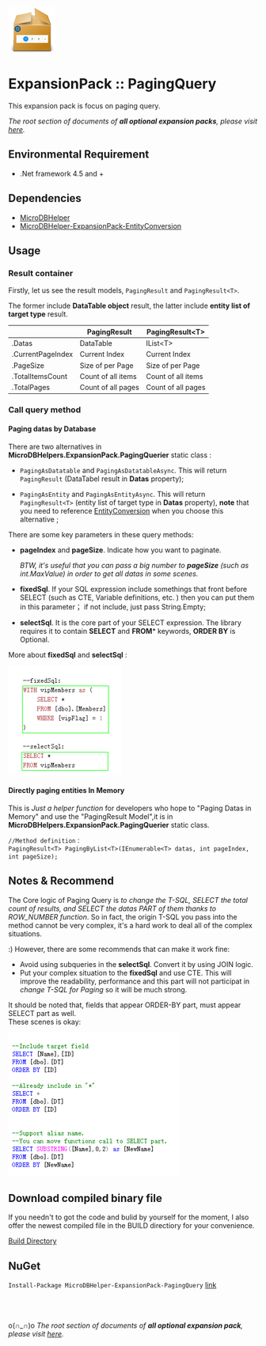 ![icon](https://github.com/DoraemonYu/MicroDBHelper-ExpansionPack/blob/gh-pages/icons/PagingQuery.png?raw=true)  
# ExpansionPack :: PagingQuery 
 
This expansion pack is focus on paging query.  

*The root section of documents of **all optional expansion packs**, please visit [here](/MicroDBHelper-ExpansionPack/).*


## Environmental Requirement
* .Net framework 4.5 and +


## Dependencies 
* [MicroDBHelper](/MicroDBHelper/)
* [MicroDBHelper-ExpansionPack-EntityConversion](/MicroDBHelper-ExpansionPack/EntityConversion)



## Usage

### Result container 
Firstly, let us see the result models,  `PagingResult` and `PagingResult<T>`.  

The former include **DataTable object** result, the latter include **entity list of target type** result.  

|   | PagingResult | PagingResult&lt;T&gt; |
| ------| ------ | ------ |
| .Datas | DataTable | IList&lt;T&gt; |
| .CurrentPageIndex | Current Index | Current Index |
| .PageSize | Size of per Page | Size of per Page |
| .TotalItemsCount | Count of all items | Count of all items |
| .TotalPages | Count of all pages | Count of all pages |




### Call query method 
#### Paging datas by Database
There are two alternatives in **MicroDBHelpers.ExpansionPack.PagingQuerier** static class : 
* `PagingAsDatatable` and `PagingAsDatatableAsync`. This will return `PagingResult` (DataTabel result in **Datas** property);
 
* `PagingAsEntity` and `PagingAsEntityAsync`. This will return `PagingResult<T>` (entity list of target type in **Datas** property), **note** that you need to reference [EntityConversion](/MicroDBHelper-ExpansionPack/EntityConversion/) when you choose this alternative ;
 
 
There are some key parameters in these query methods:
* **pageIndex** and **pageSize**. Indicate how you want to paginate. 

  *BTW, it's useful that you can pass a big number to **pageSize** (such as int.MaxValue) in order to get all datas in some scenes.*

* **fixedSql**. If your SQL expression include somethings that front before SELECT (such as CTE, Variable definitions, etc. ) then you can put them in this parameter； if not include, just pass String.Empty;
 
* **selectSql**. It is the core part of your SELECT expression. The library requires it to contain **SELECT** and **FROM*** keywords, **ORDER BY** is Optional.

More about **fixedSql** and  **selectSql** : 

![snapshot](images/PagingQuery/part_sqls.PNG)

#### Directly paging entities In Memory
This is *Just a helper function* for developers who hope to "Paging Datas in Memory" and use the "PagingResult Model",it is in **MicroDBHelpers.ExpansionPack.PagingQuerier** static class. 

```
//Method definition：
PagingResult<T> PagingByList<T>(IEnumerable<T> datas, int pageIndex, int pageSize);
```

 
  
## Notes & Recommend
The Core logic of Paging Query is *to change the T-SQL, SELECT the total count of results, and SELECT the datas PART of them thanks to ROW_NUMBER function*. So in fact, the origin T-SQL you pass into the method cannot be very complex, it's a hard work to deal all of the complex situations. 

:) However, there are some recommends that can make it work fine: 
* Avoid using subqueries in the **selectSql**. Convert it by using JOIN logic.  
* Put your complex situation to the **fixedSql** and use CTE. This will improve the readability, performance and this part will not participat in *change T-SQL for Paging* so it will be much strong. 
 
 
It should be noted that, fields that appear ORDER-BY part, must appear SELECT part as well.  
These scenes is okay: 

 ![snapshot](images/PagingQuery/FIELDS-IN-ORDER-BY.png)



## Download compiled binary file
If you needn't to got the code and bulid by yourself for the moment, I also offer the newest compiled file in the BUILD directiory for your convenience. 

[Build Directory](https://github.com/DoraemonYu/MicroDBHelper-ExpansionPack/tree/master/Build)


## NuGet 
`Install-Package MicroDBHelper-ExpansionPack-PagingQuery`  [link](https://www.nuget.org/packages/MicroDBHelper-ExpansionPack-PagingQuery/)

<br><br><br>
o(∩_∩)o *The root section of documents of **all optional expansion pack**, please visit [here](/MicroDBHelper-ExpansionPack/).*
